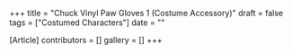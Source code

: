 +++
title = "Chuck Vinyl Paw Gloves 1 (Costume Accessory)"
draft = false
tags = ["Costumed Characters"]
date = ""

[Article]
contributors = []
gallery = []
+++